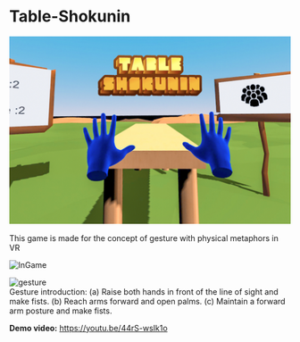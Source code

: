 # Table-Shokunin  
![MainPic](/2.jpg)

This game is made for the concept of gesture with physical metaphors in VR  
  
    
![InGame](https://i.imgur.com/ITKN5R4.png)  
  
![gesture](https://i.imgur.com/jqSeOtg.png)  
Gesture introduction: (a) Raise both hands in front of the line of sight and make fists. (b) Reach arms forward and open palms. (c) Maintain a forward arm posture and make fists.  
  
  
  
**Demo video:** https://youtu.be/44rS-wsIk1o
  


